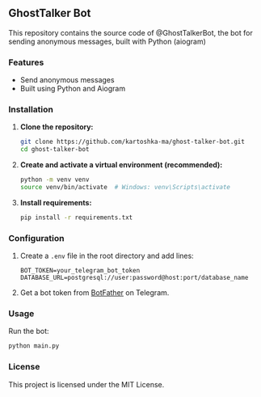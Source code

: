 ## GhostTalker Bot

This repository contains the source code of @GhostTalkerBot, the bot for sending anonymous messages, built with Python (aiogram)

### Features

- Send anonymous messages
- Built using Python and Aiogram

### Installation

1. **Clone the repository:**
   ```bash
   git clone https://github.com/kartoshka-ma/ghost-talker-bot.git
   cd ghost-talker-bot
   ```
2. **Create and activate a virtual environment (recommended):**
   ```bash
   python -m venv venv
   source venv/bin/activate  # Windows: venv\Scripts\activate
   ```
3. **Install requirements:**
   ```bash
   pip install -r requirements.txt
   ```

### Configuration

1. Create a `.env` file in the root directory and add lines:
   ```env
   BOT_TOKEN=your_telegram_bot_token
   DATABASE_URL=postgresql://user:password@host:port/database_name
   ```
2. Get a bot token from [BotFather](https://t.me/BotFather) on Telegram.

### Usage

Run the bot:

```bash
python main.py
```

### License

This project is licensed under the MIT License.

